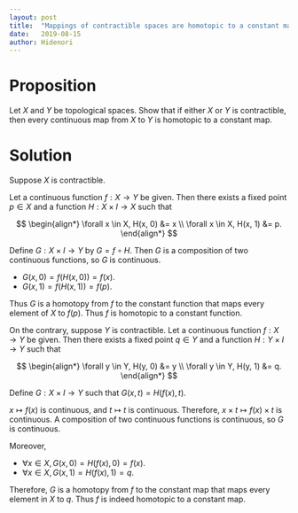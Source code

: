 ```yaml
---
layout: post
title:  "Mappings of contractible spaces are homotopic to a constant map."
date:   2019-08-15
author: Hidenori
---
```


# Proposition
Let $X$ and $Y$ be topological spaces.
Show that if either $X$ or $Y$ is contractible, then every continuous map from $X$ to $Y$ is homotopic to a constant map.

# Solution
Suppose $X$ is contractible.

Let a continuous function $f: X \rightarrow Y$ be given.
Then there exists a fixed point $p \in X$ and a function $H: X \times I \rightarrow X$ such that

$$
\begin{align*}
  \forall x \in X, H(x, 0) &= x \\
  \forall x \in X, H(x, 1) &= p.
\end{align*}
$$

Define $G: X \times I \rightarrow Y$ by $G = f \circ H$.
Then $G$ is a composition of two continuous functions, so $G$ is continuous.

* $G(x, 0) = f(H(x, 0)) = f(x)$.
* $G(x, 1) = f(H(x, 1)) = f(p)$.

Thus $G$ is a homotopy from $f$ to the constant function that maps every element of $X$ to $f(p)$.
Thus $f$ is homotopic to a constant function.

On the contrary, suppose $Y$ is contractible.
Let a continuous function $f: X \rightarrow Y$ be given.
Then there exists a fixed point $q \in Y$ and a function $H: Y \times I \rightarrow Y$ such that

$$
\begin{align*}
  \forall y \in Y, H(y, 0) &= y \\
  \forall y \in Y, H(y, 1) &= q.
\end{align*}
$$

Define $G: X \times I \rightarrow Y$ such that $G(x, t) = H(f(x), t)$.

$x \mapsto f(x)$ is continuous, and $t \mapsto t$ is continuous.
Therefore, $x \times t \mapsto f(x) \times t$ is continuous.
A composition of two continuous functions is continuous, so $G$ is continuous.

Moreover,

* $\forall x \in X, G(x, 0) = H(f(x), 0) = f(x)$.
* $\forall x \in X, G(x, 1) = H(f(x), 1) = q$.

Therefore, $G$ is a homotopy from $f$ to the constant map that maps every element in $X$ to $q$.
Thus $f$ is indeed homotopic to a constant map.
